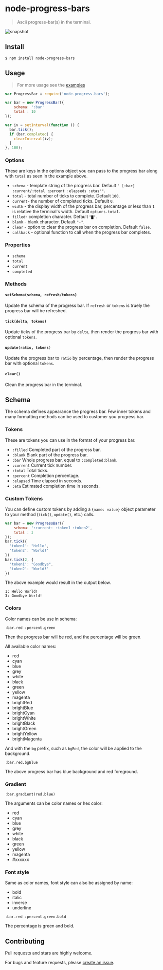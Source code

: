 # node-progress-bars

> Ascii progress-bar(s) in the terminal.

![snapshot](https://raw.githubusercontent.com/bubkoo/node-progress-bars/master/snapshot.gif)


## Install

```
$ npm install node-progress-bars
```

## Usage

> For more usage see the [examples](https://github.com/bubkoo/node-progress-bars/blob/master/examples)

```javascript
var ProgressBar = require('node-progress-bars');

var bar = new ProgressBar({ 
    schema: ':bar'
    total : 10 
});

var iv = setInterval(function () {
  bar.tick();
  if (bar.completed) {
    clearInterval(iv);
  }
}, 100);
```


### Options

These are keys in the options object you can pass to the progress bar along with
`total` as seen in the example above.


- `schema` - template string of the progress bar. Default `" [:bar] :current/:total :percent :elapseds :etas'"`.
- `total` - total number of ticks to complete. Default `100`.
- `current`- the number of completed ticks. Default `0`.
- `width` - the display width of the progress bar, percentage or less than `1` is relative the terminal's width. Default `options.total`.
- `filled`- completion character. Default `"▇"`.
- `blank` - blank character. Default `"-"`.
- `clear` - option to clear the progress bar on completion. Default `false`.
- `callback` -  optional function to call when the progress bar completes.


### Properties
 
 - `schema`
 - `total`
 - `current`
 - `completed`

### Methods

#### `setSchema(schema, refresh/tokens)`

Update the schema of the progress bar. If `refresh` or `tokens` is truely the progress bar will be refreshed.

#### `tick(delta, tokens)` 

Update ticks of the progress bar by `delta`, then render the progress bar with optional `tokens`.

#### `update(ratio, tokens)` 

Update the progress bar to `ratio` by percentage, then render the progress bar with optional `tokens`.

#### `clear()` 

Clean the progress bar in the terminal.


## Schema

The schema defines appearance the progress bar. Few inner tokens and many 
formatting methods can be used to customer you progress bar.  

### Tokens

These are tokens you can use in the format of your progress bar.

- `:filled` Completed part of the progress bar.
- `:blank` Blank part of  the progress bar.
- `:bar` Whole progress bar, equal to `:completed:blank`.
- `:current` Current tick number.
- `:total` Total ticks.
- `:percent` Completion percentage.
- `:elapsed` Time elapsed in seconds.
- `:eta` Estimated completion time in seconds.

### Custom Tokens

You can define custom tokens by adding a `{name: value}` object parameter to your method (`tick()`, `update()`, etc.) calls.

```javascript
var bar = new ProgressBar({
    schema: ':current: :token1 :token2',
    total : 3 
});
bar.tick({
  'token1': "Hello",
  'token2': "World!"
})
bar.tick(2, {
  'token1': "Goodbye",
  'token2': "World!"
})
```

The above example would result in the output below.

```
1: Hello World!
3: Goodbye World!
```

### Colors

Color names can be use in schema:

```
:bar.red :percent.green
```

Then the progress bar will be red, and the percentage will be green.

All available color names:

- red
- cyan
- blue
- grey
- white
- black
- green
- yellow
- magenta
- brightRed
- brightBlue
- brightCyan
- brightWhite
- brightBlack
- brightGreen
- brightYellow
- brightMagenta

And with the `bg` prefix, such as `bgRed`, the color will be applied to the background.

```
:bar.red.bgBlue
```

The above progress bar has blue background and red foreground.

### Gradient

```
:bar.gradient(red,blue)
```

The arguments can be color names or hex color:

- red
- cyan
- blue
- grey
- white
- black
- green
- yellow
- magenta
- \#xxxxxx


### Font style

Same as color names, font style can also be assigned by name:

- bold
- italic
- inverse
- underline

```
:bar.red :percent.green.bold
```

The percentage is green and bold.


## Contributing

Pull requests and stars are highly welcome.

For bugs and feature requests, please [create an issue](https://github.com/bubkoo/node-progress-bars/issues/new).

